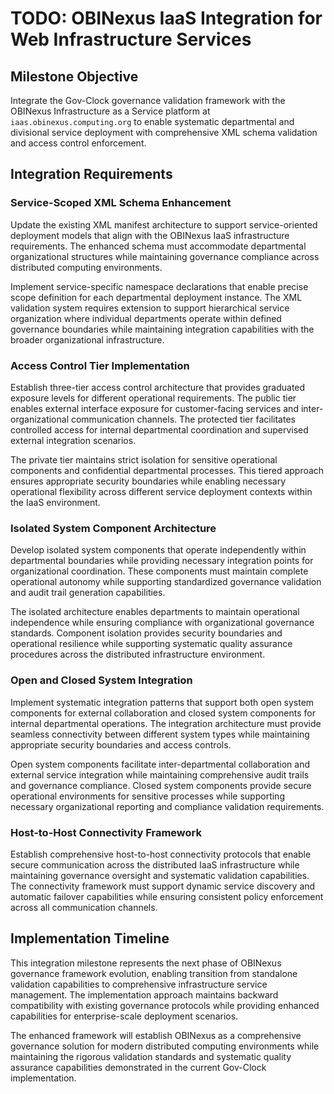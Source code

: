 # TODO: OBINexus IaaS Integration for Web Infrastructure Services

## Milestone Objective
Integrate the Gov-Clock governance validation framework with the OBINexus Infrastructure as a Service platform at `iaas.obinexus.computing.org` to enable systematic departmental and divisional service deployment with comprehensive XML schema validation and access control enforcement.

## Integration Requirements

### Service-Scoped XML Schema Enhancement
Update the existing XML manifest architecture to support service-oriented deployment models that align with the OBINexus IaaS infrastructure requirements. The enhanced schema must accommodate departmental organizational structures while maintaining governance compliance across distributed computing environments.

Implement service-specific namespace declarations that enable precise scope definition for each departmental deployment instance. The XML validation system requires extension to support hierarchical service organization where individual departments operate within defined governance boundaries while maintaining integration capabilities with the broader organizational infrastructure.

### Access Control Tier Implementation
Establish three-tier access control architecture that provides graduated exposure levels for different operational requirements. The public tier enables external interface exposure for customer-facing services and inter-organizational communication channels. The protected tier facilitates controlled access for internal departmental coordination and supervised external integration scenarios.

The private tier maintains strict isolation for sensitive operational components and confidential departmental processes. This tiered approach ensures appropriate security boundaries while enabling necessary operational flexibility across different service deployment contexts within the IaaS environment.

### Isolated System Component Architecture
Develop isolated system components that operate independently within departmental boundaries while providing necessary integration points for organizational coordination. These components must maintain complete operational autonomy while supporting standardized governance validation and audit trail generation capabilities.

The isolated architecture enables departments to maintain operational independence while ensuring compliance with organizational governance standards. Component isolation provides security boundaries and operational resilience while supporting systematic quality assurance procedures across the distributed infrastructure environment.

### Open and Closed System Integration
Implement systematic integration patterns that support both open system components for external collaboration and closed system components for internal departmental operations. The integration architecture must provide seamless connectivity between different system types while maintaining appropriate security boundaries and access controls.

Open system components facilitate inter-departmental collaboration and external service integration while maintaining comprehensive audit trails and governance compliance. Closed system components provide secure operational environments for sensitive processes while supporting necessary organizational reporting and compliance validation requirements.

### Host-to-Host Connectivity Framework
Establish comprehensive host-to-host connectivity protocols that enable secure communication across the distributed IaaS infrastructure while maintaining governance oversight and systematic validation capabilities. The connectivity framework must support dynamic service discovery and automatic failover capabilities while ensuring consistent policy enforcement across all communication channels.

## Implementation Timeline
This integration milestone represents the next phase of OBINexus governance framework evolution, enabling transition from standalone validation capabilities to comprehensive infrastructure service management. The implementation approach maintains backward compatibility with existing governance protocols while providing enhanced capabilities for enterprise-scale deployment scenarios.

The enhanced framework will establish OBINexus as a comprehensive governance solution for modern distributed computing environments while maintaining the rigorous validation standards and systematic quality assurance capabilities demonstrated in the current Gov-Clock implementation.
